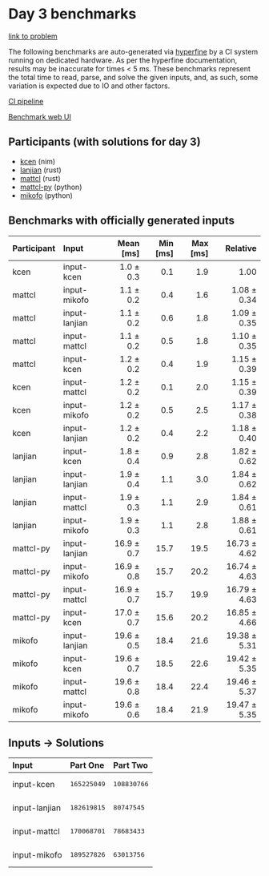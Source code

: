 # Day 3 benchmarks

[link to problem](https://adventofcode.com/2024/day/3)

The following benchmarks are auto-generated via
[hyperfine](https://github.com/sharkdp/hyperfine) by a CI system running on
dedicated hardware. As per the hyperfine documentation, results may be
inaccurate for times < 5 ms. These benchmarks represent the total time to read,
parse, and solve the given inputs, and, as such, some variation is expected due
to IO and other factors.

[CI pipeline](http://ci.papercode.net:8080/teams/main/pipelines/aoc2024)

[Benchmark web UI](https://aoc.ancalagon.black)


## Participants (with solutions for day 3)

- [kcen](https://github.com/kcen/aoc2024) (nim)
- [lanjian](https://github.com/lanjian/aoc-2024) (rust)
- [mattcl](https://github.com/mattcl/aoc2024) (rust)
- [mattcl-py](https://github.com/mattcl/aoc2024-py) (python)
- [mikofo](https://github.com/mikofo/aoc2024) (python)


## Benchmarks with officially generated inputs

| Participant | Input | Mean [ms] | Min [ms] | Max [ms] | Relative |
|:---|:---|---:|---:|---:|---:|
| kcen | input-kcen | 1.0 ± 0.3 | 0.1 | 1.9 | 1.00 |
| mattcl | input-mikofo | 1.1 ± 0.2 | 0.4 | 1.6 | 1.08 ± 0.34 |
| mattcl | input-lanjian | 1.1 ± 0.2 | 0.6 | 1.8 | 1.09 ± 0.35 |
| mattcl | input-mattcl | 1.1 ± 0.2 | 0.5 | 1.8 | 1.10 ± 0.35 |
| mattcl | input-kcen | 1.2 ± 0.2 | 0.4 | 1.9 | 1.15 ± 0.39 |
| kcen | input-mattcl | 1.2 ± 0.2 | 0.1 | 2.0 | 1.15 ± 0.39 |
| kcen | input-mikofo | 1.2 ± 0.2 | 0.5 | 2.5 | 1.17 ± 0.38 |
| kcen | input-lanjian | 1.2 ± 0.2 | 0.4 | 2.2 | 1.18 ± 0.40 |
| lanjian | input-kcen | 1.8 ± 0.4 | 0.9 | 2.8 | 1.82 ± 0.62 |
| lanjian | input-lanjian | 1.9 ± 0.4 | 1.1 | 3.0 | 1.84 ± 0.62 |
| lanjian | input-mattcl | 1.9 ± 0.3 | 1.1 | 2.9 | 1.84 ± 0.61 |
| lanjian | input-mikofo | 1.9 ± 0.3 | 1.1 | 2.8 | 1.88 ± 0.61 |
| mattcl-py | input-lanjian | 16.9 ± 0.7 | 15.7 | 19.5 | 16.73 ± 4.62 |
| mattcl-py | input-mikofo | 16.9 ± 0.8 | 15.7 | 20.2 | 16.74 ± 4.63 |
| mattcl-py | input-mattcl | 16.9 ± 0.7 | 15.7 | 19.9 | 16.79 ± 4.63 |
| mattcl-py | input-kcen | 17.0 ± 0.7 | 15.6 | 20.2 | 16.85 ± 4.66 |
| mikofo | input-lanjian | 19.6 ± 0.5 | 18.4 | 21.6 | 19.38 ± 5.31 |
| mikofo | input-kcen | 19.6 ± 0.7 | 18.5 | 22.6 | 19.42 ± 5.35 |
| mikofo | input-mattcl | 19.6 ± 0.8 | 18.4 | 22.4 | 19.46 ± 5.37 |
| mikofo | input-mikofo | 19.6 ± 0.6 | 18.4 | 21.9 | 19.47 ± 5.35 |


## Inputs -> Solutions

| Input | Part One | Part Two |
|:---|:---|:---|
|input-kcen|<pre>165225049</pre>|<pre>108830766</pre>|
|input-lanjian|<pre>182619815</pre>|<pre>80747545</pre>|
|input-mattcl|<pre>170068701</pre>|<pre>78683433</pre>|
|input-mikofo|<pre>189527826</pre>|<pre>63013756</pre>|
